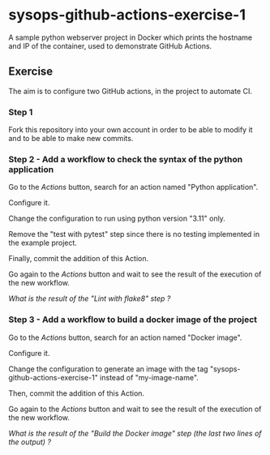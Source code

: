 # sysops-github-actions-exercise-1
A sample python webserver project in Docker which prints the hostname and IP of the container, used to demonstrate GitHub Actions.

## Exercise
The aim is to configure two GitHub actions, in the project to automate CI.

### Step 1
Fork this repository into your own account in order to be able to modify it and to be able to make new commits.

### Step 2 - Add a workflow to check the syntax of the python application
Go to the *Actions* button, search for an action named "Python application".

Configure it.

Change the configuration to run using python version "3.11" only.

Remove the "test with pytest" step since there is no testing implemented in the example project.

Finally, commit the addition of this Action.

Go again to the *Actions* button and wait to see the result of the execution of the new workflow.

*What is the result of the "Lint with flake8" step ?*


### Step 3 - Add a workflow to build a docker image of the project
Go to the *Actions* button, search for an action named "Docker image".

Configure it.

Change the configuration to generate an image with the tag "sysops-github-actions-exercise-1" instead of "my-image-name".

Then, commit the addition of this Action.

Go again to the *Actions* button and wait to see the result of the execution of the new workflow.

*What is the result of the "Build the Docker image" step (the last two lines of the output) ?*







